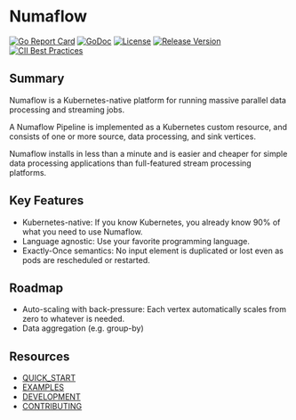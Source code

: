 # Numaflow

[![Go Report Card](https://goreportcard.com/badge/github.com/numaproj/numaflow)](https://goreportcard.com/report/github.com/numaproj/numaflow)
[![GoDoc](https://godoc.org/github.com/numaproj/numaflow?status.svg)](https://godoc.org/github.com/numaproj/numaflow/pkg/apis)
[![License](https://img.shields.io/badge/License-Apache%202.0-blue.svg)](LICENSE)
[![Release Version](https://img.shields.io/github/v/release/numaproj/numaflow?label=numaflow)](https://github.com/numaproj/numaflow/releases/latest)
[![CII Best Practices](https://bestpractices.coreinfrastructure.org/projects/6078/badge)](https://bestpractices.coreinfrastructure.org/projects/6078)

## Summary

Numaflow is a Kubernetes-native platform for running massive parallel data processing and streaming jobs.

A Numaflow Pipeline is implemented as a Kubernetes custom resource, and consists of one or more source, data processing, and sink vertices.

Numaflow installs in less than a minute and is easier and cheaper for simple data processing applications than full-featured stream processing platforms.

## Key Features

- Kubernetes-native: If you know Kubernetes, you already know 90% of what you need to use Numaflow.
- Language agnostic: Use your favorite programming language.
- Exactly-Once semantics: No input element is duplicated or lost even as pods are rescheduled or restarted.

## Roadmap

- Auto-scaling with back-pressure: Each vertex automatically scales from zero to whatever is needed.
- Data aggregation (e.g. group-by)

## Resources

- [QUICK_START](docs/QUICK_START.md)
- [EXAMPLES](examples)
- [DEVELOPMENT](docs/DEVELOPMENT.md)
- [CONTRIBUTING](https://github.com/numaproj/numaproj/blob/main/CONTRIBUTING.md)

